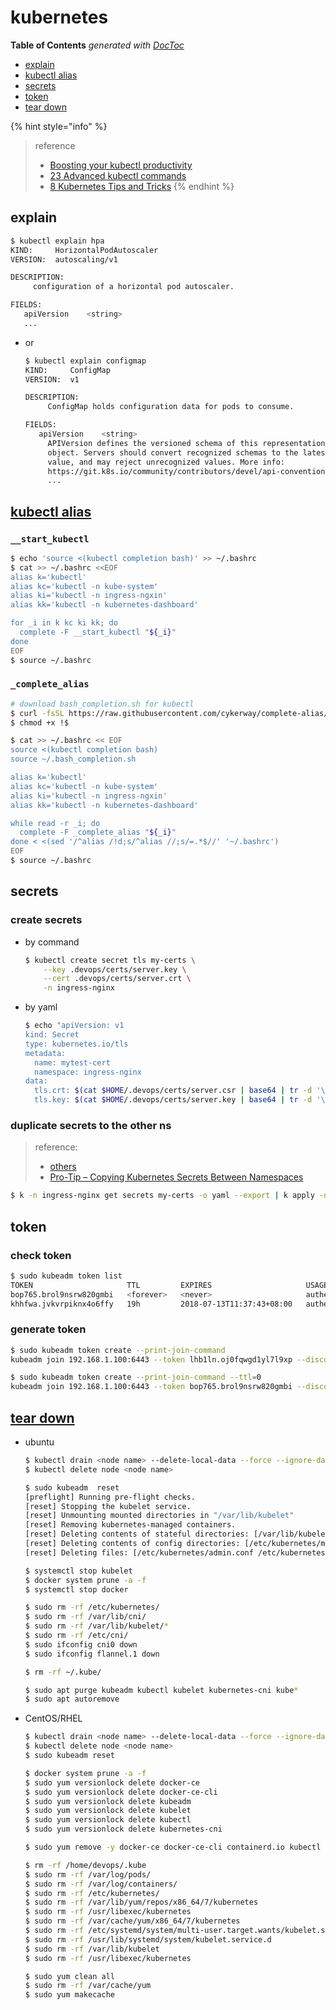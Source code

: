 # kubernetes

**Table of Contents** _generated with_ [_DocToc_](https://github.com/thlorenz/doctoc)

* [explain](./#explain)
* [kubectl alias](./#kubectl-alias)
* [secrets](./#secrets)
* [token](./#token)
* [tear down](./#tear-down)

{% hint style="info" %}
> reference
>
> * [Boosting your kubectl productivity](https://learnk8s.io/blog/kubectl-productivity/)
> * [23 Advanced kubectl commands](https://medium.com/faun/kubectl-commands-cheatsheet-43ce8f13adfb)
> * [8 Kubernetes Tips and Tricks](https://www.ibm.com/cloud/blog/8-kubernetes-tips-and-tricks)
{% endhint %}

## explain

```bash
$ kubectl explain hpa
KIND:     HorizontalPodAutoscaler
VERSION:  autoscaling/v1

DESCRIPTION:
     configuration of a horizontal pod autoscaler.

FIELDS:
   apiVersion    <string>
   ...
```

* or

  ```bash
  $ kubectl explain configmap
  KIND:     ConfigMap
  VERSION:  v1

  DESCRIPTION:
       ConfigMap holds configuration data for pods to consume.

  FIELDS:
     apiVersion    <string>
       APIVersion defines the versioned schema of this representation of an
       object. Servers should convert recognized schemas to the latest internal
       value, and may reject unrecognized values. More info:
       https://git.k8s.io/community/contributors/devel/api-conventions.md#resources
       ...
  ```

## [kubectl alias](https://learnk8s.io/blog/kubectl-productivity/)

### `__start_kubectl`

```bash
$ echo 'source <(kubectl completion bash)' >> ~/.bashrc
$ cat >> ~/.bashrc <<EOF
alias k='kubectl'
alias kc='kubectl -n kube-system'
alias ki='kubectl -n ingress-ngxin'
alias kk='kubectl -n kubernetes-dashboard'

for _i in k kc ki kk; do
  complete -F __start_kubectl "${_i}"
done
EOF
$ source ~/.bashrc
```

### `_complete_alias`

```bash
# download bash_completion.sh for kubectl
$ curl -fsSL https://raw.githubusercontent.com/cykerway/complete-alias/master/bash_completion.sh > ~/.bash_completion.sh
$ chmod +x !$

$ cat >> ~/.bashrc << EOF
source <(kubectl completion bash)
source ~/.bash_completion.sh

alias k='kubectl'
alias kc='kubectl -n kube-system'
alias ki='kubectl -n ingress-ngxin'
alias kk='kubectl -n kubernetes-dashboard'

while read -r _i; do
  complete -F _complete_alias "${_i}"
done < <(sed '/^alias /!d;s/^alias //;s/=.*$//' '~/.bashrc')
EOF
$ source ~/.bashrc
```

## secrets

### create secrets

* by command

  ```bash
  $ kubectl create secret tls my-certs \
      --key .devops/certs/server.key \
      --cert .devops/certs/server.crt \
      -n ingress-nginx
  ```

* by yaml

  ```bash
  $ echo "apiVersion: v1
  kind: Secret
  type: kubernetes.io/tls
  metadata:
    name: mytest-cert
    namespace: ingress-nginx
  data:
    tls.crt: $(cat $HOME/.devops/certs/server.csr | base64 | tr -d '\n')
    tls.key: $(cat $HOME/.devops/certs/server.key | base64 | tr -d '\n')" | k apply -f -
  ```

### duplicate secrets to the other ns

> reference:
>
> * [others](https://github.com/jetstack/cert-manager/issues/494)
> * [Pro-Tip – Copying Kubernetes Secrets Between Namespaces](https://www.revsys.com/tidbits/copying-kubernetes-secrets-between-namespaces/)

```bash
$ k -n ingress-nginx get secrets my-certs -o yaml --export | k apply -n devops -f -
```

## token

### check token

```bash
$ sudo kubeadm token list
TOKEN                     TTL         EXPIRES                     USAGES                   DESCRIPTION   EXTRA GROUPS
bop765.brol9nsrw820gmbi   <forever>   <never>                     authentication,signing   <none>        system:bootstrappers:kubeadm:default-node-token
khhfwa.jvkvrpiknx4o6ffy   19h         2018-07-13T11:37:43+08:00   authentication,signing   <none>        system:bootstrappers:kubeadm:default-node-token
```

### generate token

```bash
$ sudo kubeadm token create --print-join-command
kubeadm join 192.168.1.100:6443 --token lhb1ln.oj0fqwgd1yl7l9xp --discovery-token-ca-cert-hash sha256:cba8df87dcb70c83c19af72c02e4886fcc7b0cf05319084751e6ece688443bde

$ sudo kubeadm token create --print-join-command --ttl=0
kubeadm join 192.168.1.100:6443 --token bop765.brol9nsrw820gmbi --discovery-token-ca-cert-hash sha256:c8650c56faf72b8bf71c576f0d13f44c93bea2d21d4329c64bb97cba439af5c3
```

## [tear down](https://kubernetes.io/docs/setup/production-environment/tools/kubeadm/create-cluster-kubeadm/#tear-down)

* ubuntu

  ```bash
  $ kubectl drain <node name> --delete-local-data --force --ignore-daemonsets
  $ kubectl delete node <node name>

  $ sudo kubeadm  reset
  [preflight] Running pre-flight checks.
  [reset] Stopping the kubelet service.
  [reset] Unmounting mounted directories in "/var/lib/kubelet"
  [reset] Removing kubernetes-managed containers.
  [reset] Deleting contents of stateful directories: [/var/lib/kubelet /etc/cni/net.d /var/lib/dockershim /var/run/kubernetes /var/lib/etcd]
  [reset] Deleting contents of config directories: [/etc/kubernetes/manifests /etc/kubernetes/pki]
  [reset] Deleting files: [/etc/kubernetes/admin.conf /etc/kubernetes/kubelet.conf /etc/kubernetes/bootstrap-kubelet.conf /etc/kubernetes/controller-manager.conf /etc/kubernetes/scheduler.conf]

  $ systemctl stop kubelet
  $ docker system prune -a -f
  $ systemctl stop docker

  $ sudo rm -rf /etc/kubernetes/
  $ sudo rm -rf /var/lib/cni/
  $ sudo rm -rf /var/lib/kubelet/*
  $ sudo rm -rf /etc/cni/
  $ sudo ifconfig cni0 down
  $ sudo ifconfig flannel.1 down

  $ rm -rf ~/.kube/

  $ sudo apt purge kubeadm kubectl kubelet kubernetes-cni kube*
  $ sudo apt autoremove
  ```

* CentOS/RHEL

  ```bash
  $ kubectl drain <node name> --delete-local-data --force --ignore-daemonsets
  $ kubectl delete node <node name>
  $ sudo kubeadm reset

  $ docker system prune -a -f
  $ sudo yum versionlock delete docker-ce
  $ sudo yum versionlock delete docker-ce-cli
  $ sudo yum versionlock delete kubeadm
  $ sudo yum versionlock delete kubelet
  $ sudo yum versionlock delete kubectl
  $ sudo yum versionlock delete kubernetes-cni

  $ sudo yum remove -y docker-ce docker-ce-cli containerd.io kubectl kubeadm kubelet kubernetes-cni

  $ rm -rf /home/devops/.kube
  $ sudo rm -rf /var/log/pods/
  $ sudo rm -rf /var/log/containers/
  $ sudo rm -rf /etc/kubernetes/
  $ sudo rm -rf /var/lib/yum/repos/x86_64/7/kubernetes
  $ sudo rm -rf /usr/libexec/kubernetes
  $ sudo rm -rf /var/cache/yum/x86_64/7/kubernetes
  $ sudo rm -rf /etc/systemd/system/multi-user.target.wants/kubelet.service
  $ sudo rm -rf /usr/lib/systemd/system/kubelet.service.d
  $ sudo rm -rf /var/lib/kubelet
  $ sudo rm -rf /usr/libexec/kubernetes

  $ sudo yum clean all
  $ sudo rm -rf /var/cache/yum
  $ sudo yum makecache
  ```

